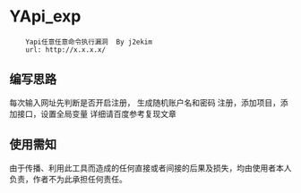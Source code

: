 # YApi_exp
        Yapi任意任意命令执行漏洞  By j2ekim
        url: http://x.x.x.x/

##   编写思路
   每次输入网址先判断是否开启注册，
   生成随机账户名和密码
   注册，添加项目，添加接口，设置全局变量
   详细请百度参考复现文章
   
## 使用需知
由于传播、利用此工具而造成的任何直接或者间接的后果及损失，均由使用者本人负责，作者不为此承担任何责任。
